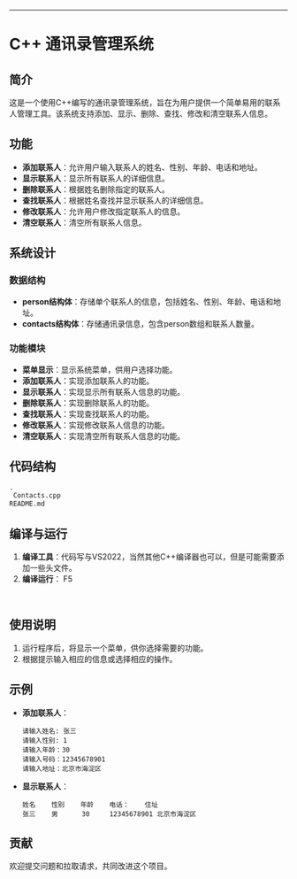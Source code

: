 

---

# C++ 通讯录管理系统

## 简介

这是一个使用C++编写的通讯录管理系统，旨在为用户提供一个简单易用的联系人管理工具。该系统支持添加、显示、删除、查找、修改和清空联系人信息。

## 功能

- **添加联系人**：允许用户输入联系人的姓名、性别、年龄、电话和地址。
- **显示联系人**：显示所有联系人的详细信息。
- **删除联系人**：根据姓名删除指定的联系人。
- **查找联系人**：根据姓名查找并显示联系人的详细信息。
- **修改联系人**：允许用户修改指定联系人的信息。
- **清空联系人**：清空所有联系人信息。

## 系统设计

### 数据结构

- **person结构体**：存储单个联系人的信息，包括姓名、性别、年龄、电话和地址。
- **contacts结构体**：存储通讯录信息，包含person数组和联系人数量。

### 功能模块

- **菜单显示**：显示系统菜单，供用户选择功能。
- **添加联系人**：实现添加联系人的功能。
- **显示联系人**：实现显示所有联系人信息的功能。
- **删除联系人**：实现删除联系人的功能。
- **查找联系人**：实现查找联系人的功能。
- **修改联系人**：实现修改联系人信息的功能。
- **清空联系人**：实现清空所有联系人信息的功能。

## 代码结构

```markdown
.
 Contacts.cpp
README.md
```

## 编译与运行

1. **编译工具**：代码写与VS2022，当然其他C++编译器也可以，但是可能需要添加一些头文件。
2. **编译运行**：
  F5
   ```


## 使用说明

1. 运行程序后，将显示一个菜单，供你选择需要的功能。
2. 根据提示输入相应的信息或选择相应的操作。

## 示例

- **添加联系人**：
  ```plaintext
  请输入姓名: 张三
  请输入性别: 1
  请输入年龄：30
  请输入号码：12345678901
  请输入地址：北京市海淀区
  ```

- **显示联系人**：
  ```plaintext
  姓名    性别    年龄    电话：    住址
  张三    男      30     12345678901 北京市海淀区
  ```

## 贡献

欢迎提交问题和拉取请求，共同改进这个项目。




